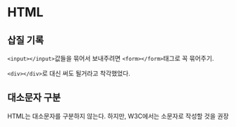 # HTML

## 삽질 기록

`<input></input>`값들을 묶어서 보내주려면 `<form></form>`태그로 꼭 묶어주기.

`<div></div>`로 대신 써도 될거라고 착각했었다.

## 대소문자 구분

HTML는 대소문자를 구분하지 않는다.
하지만, W3C에서는 소문자로 작성할 것을 권장
